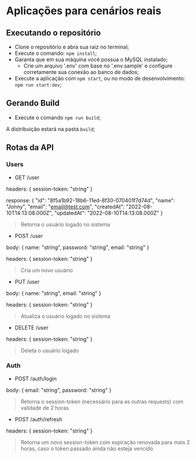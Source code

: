 # Aplicações para cenários reais

## Executando o repositório

- Clone o repositório e abra sua raiz no terminal;
- Execute o comando: `npm install`;
- Garanta que em sua máquina você possua o MySQL instalado;
    - Crie um arquivo '.env' com base no '.env.sample' e configure corretamente sua conexão ao banco de dados;
- Execute a aplicação com `npm start`, ou no modo de desenvolvimento: `npm run start:dev`;

## Gerando Build

- Execute o comando `npm run build`;

A distribuição estará na pasta `build`;

## Rotas da API

### Users

- GET /user

headers: {
    session-token: "string"
}

response: {
    "id": "8f5a1b92-18b6-11ed-8f30-070401f7d74d",
    "name": "Jonny",
    "email": "email@test.com",
    "createdAt": "2022-08-10T14:13:08.000Z",
    "updatedAt": "2022-08-10T14:13:08.000Z"
}
> Retorna o usuário logado no sistema

- POST /user

body: {
    name: "string",
    password: "string",
    email: "string"
}

headers: {
    session-token: "string"
}
> Cria um novo usuário

- PUT /user

body: {
    name: "string",
    email: "string"
}

headers: {
    session-token: "string"
}
> Atualiza o usuário logado no sistema

- DELETE /user

headers: {
    session-token: "string"
}
> Deleta o usuário logado

### Auth

- POST /auth/login

body: {
    email: "string",
    password: "string"
}
> Retorna o session-token (necessário para as outras requests) com validade de 2 horas

- POST /auth/refresh

headers: {
    session-token: "string"
}
> Retorna um novo session-token com expiração renovada para mais 2 horas, caso o token passado ainda não esteja vencido
